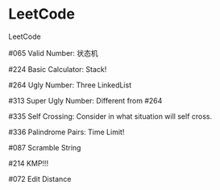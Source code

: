 # LeetCode
LeetCode

 #065 Valid Number:     状态机
 
 #224 Basic Calculator: Stack!
 
 #264 Ugly Number:      Three LinkedList
 
 #313 Super Ugly Number:  Different from #264
 
 #335 Self Crossing:  Consider in what situation will self cross.
 
 #336 Palindrome Pairs: Time Limit!
 
 #087 Scramble String
 
 #214 KMP!!!
 
 #072 Edit Distance
